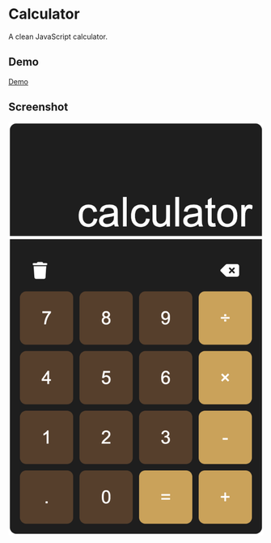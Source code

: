 # Calculator

A clean JavaScript calculator.

## Demo
[Demo](https://ivanrsalcedo.github.io/calculator/)

## Screenshot
![Screenshot](screenshot.png)
